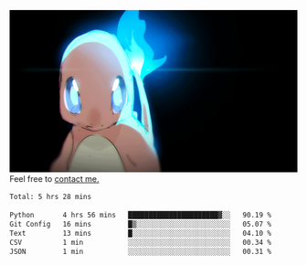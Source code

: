 [gif]: https://raw.githubusercontent.com/uysalserkan/uysalserkan/master/charmander-2.gif

![gif]
Feel free to [contact me.](mailto:uysalserkan08@gmail.com)
<!--
<div align="center">
<p>Profile Visitor Counter</p>
<img src="https://profile-counter.glitch.me/uysalserkan/count.svg" alt="hit counter" align="center">
</div>
-->
<!--START_SECTION:waka-->
```text
Total: 5 hrs 28 mins

Python       4 hrs 56 mins   ██████████████████████▓░░   90.19 % 
Git Config   16 mins         █▒░░░░░░░░░░░░░░░░░░░░░░░   05.07 % 
Text         13 mins         █░░░░░░░░░░░░░░░░░░░░░░░░   04.10 % 
CSV          1 min           ░░░░░░░░░░░░░░░░░░░░░░░░░   00.34 % 
JSON         1 min           ░░░░░░░░░░░░░░░░░░░░░░░░░   00.31 % 
```
<!--END_SECTION:waka-->

